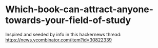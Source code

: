 # Which-book-can-attract-anyone-towards-your-field-of-study
Inspired and seeded by info in this hackernews thread: https://news.ycombinator.com/item?id=30822339
